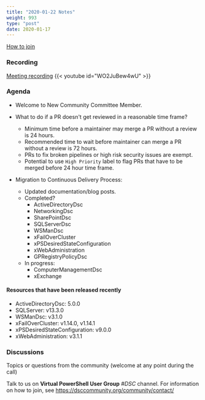 ```yaml
---
title: "2020-01-22 Notes"
weight: 993
type: "post"
date: 2020-01-17
---
```


[How to join](..)

### Recording

[Meeting recording](https://youtu.be/WO2JuBew4wU)
{{< youtube id="WO2JuBew4wU" >}}

### Agenda

- Welcome to New Community Committee Member.

- What to do if a PR doesn't get reviewed in a reasonable
  time frame?
  - Minimum time before a maintainer may merge a PR without a review is 24 hours.
  - Recommended time to wait before maintainer can merge a PR without a review is
    72 hours.
  - PRs to fix broken pipelines or high risk security issues are exempt.
  - Potential to use `High Priority` label to flag PRs that have to be merged
    before 24 hour time frame.

- Migration to Continuous Delivery Process:
  - Updated documentation/blog posts.
  - Completed?
    - ActiveDirectoryDsc
    - NetworkingDsc
    - SharePointDsc
    - SQLServerDsc
    - WSManDsc
    - xFailOverCluster
    - xPSDesiredStateConfiguration
    - xWebAdministration
    - GPRegistryPolicyDsc
  - In progress:
    - ComputerManagementDsc
    - xExchange

#### Resources that have been released recently

- ActiveDirectoryDsc: 5.0.0
- SQLServer: v13.3.0
- WSManDsc: v3.1.0
- xFailOverCluster: v1.14.0, v1.14.1
- xPSDesiredStateConfiguration: v9.0.0
- xWebAdministration: v3.1.1

### Discussions

Topics or questions from the community (welcome at any point during the call)

Talk to us on **Virtual PowerShell User Group** _#DSC_ channel.
For information on how to join, see https://dsccommunity.org/community/contact/

